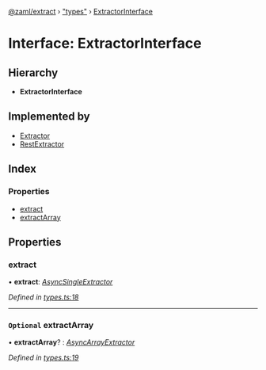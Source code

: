 [@zaml/extract](../README.md) › ["types"](../modules/_types_.md) › [ExtractorInterface](_types_.extractorinterface.md)

# Interface: ExtractorInterface

## Hierarchy

* **ExtractorInterface**

## Implemented by

* [Extractor](../classes/_extractor_.extractor.md)
* [RestExtractor](../classes/_plugins_rest_.restextractor.md)

## Index

### Properties

* [extract](_types_.extractorinterface.md#extract)
* [extractArray](_types_.extractorinterface.md#optional-extractarray)

## Properties

###  extract

• **extract**: *[AsyncSingleExtractor](../modules/_types_.md#asyncsingleextractor)*

*Defined in [types.ts:18](https://github.com/nexushubs/zaml-lang/blob/ee5fea7/packages/zaml-extract/src/types.ts#L18)*

___

### `Optional` extractArray

• **extractArray**? : *[AsyncArrayExtractor](../modules/_types_.md#asyncarrayextractor)*

*Defined in [types.ts:19](https://github.com/nexushubs/zaml-lang/blob/ee5fea7/packages/zaml-extract/src/types.ts#L19)*
